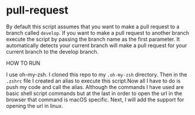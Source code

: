 # pull-request

By default this script assumes that you want to make a pull request to a branch called `develop`. If you want to make a pull 
request to another branch execute the script by passing the branch name as the first parameter. It automatically detects your 
current branch will make a pull request for your current branch to the develop branch.

HOW TO  RUN

I use oh-my-zsh. I cloned this repo to my `.oh-my-zsh` directory. Then in the `.zshrc` file I created an alias to execute this script.Now all I have to do is push my code and call the alias.
Although the commands I have used are basic shell script commands but at the last in order to open the url in the browser that command is macOS specific. 
Next, I will add the support for opening the url in linux. 
